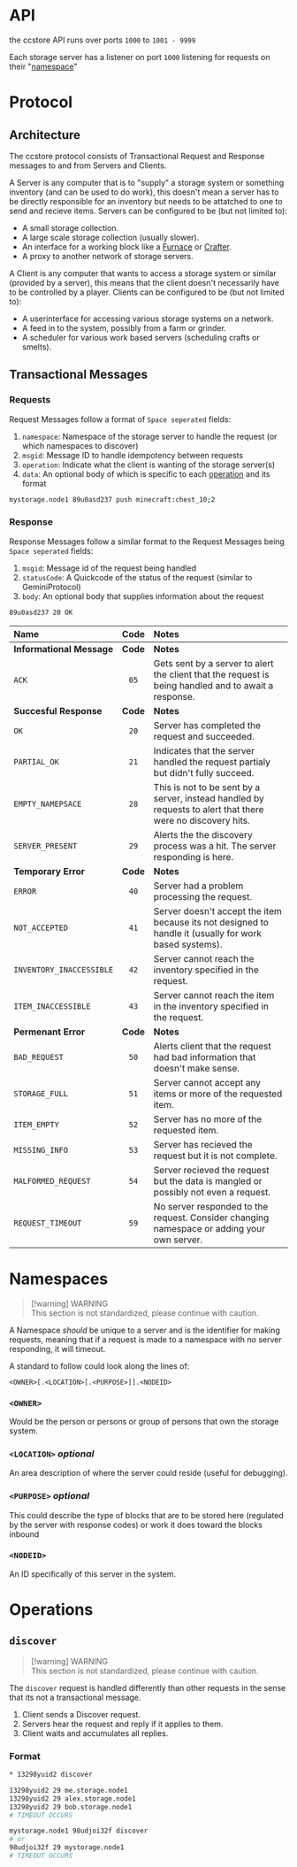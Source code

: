# API

the ccstore API runs over ports `1000` to `1001 - 9999`

Each storage server has a listener on port `1000` listening for requests on their "[namespace](#namespaces)"

# Protocol

## Architecture

The ccstore protocol consists of Transactional Request and Response messages to and from Servers and Clients.

A Server is any computer that is to "supply" a storage system or something inventory (and can be used to do work), this doesn't mean a server has to be directly
responsible for an inventory but needs to be attatched to one to send and recieve items. Servers can be configured to be (but not limited to):

- A small storage collection.
- A large scale storage collection (usually slower).
- An interface for a working block like a [Furnace](https://minecraft.wiki/w/Furnace) or [Crafter](https://minecraft.wiki/w/Crafter).
- A proxy to another network of storage servers.

A Client is any computer that wants to access a storage system or similar (provided by a server), this means that the client doesn't necessarily have to be
controlled by a player. Clients can be configured to be (but not limited to):

- A userinterface for accessing various storage systems on a network.
- A feed in to the system, possibly from a farm or grinder.
- A scheduler for various work based servers (scheduling crafts or smelts).

## Transactional Messages

### Requests

Request Messages follow a format of `Space seperated` fields:

1. `namespace`: Namespace of the storage server to handle the request (or which namespaces to discover)
2. `msgid`: Message ID to handle idempotency between requests
3. `operation`: Indicate what the client is wanting of the storage server(s)
4. `data`: An optional body of which is specific to each [operation](#operations) and its format

```sh
mystorage.node1 89u0asd237 push minecraft:chest_10;2
```

### Response

Response Messages follow a similar format to the Request Messages being `Space seperated` fields:

1. `msgid`: Message id of the request being handled
2. `statusCode`: A Quickcode of the status of the request (similar to GeminiProtocol)
3. `body`: An optional body that supplies information about the request

```sh
89u0asd237 20 OK
```

| Name                      |   Code   | Notes                                                                                                       |
| :------------------------ | :------: | :---------------------------------------------------------------------------------------------------------- |
| **Informational Message** | **Code** | **Notes**                                                                                                   |
| `ACK`                     |   `05`   | Gets sent by a server to alert the client that the request is being handled and to await a response.        |
| **Succesful Response**    | **Code** | **Notes**                                                                                                   |
| `OK`                      |   `20`   | Server has completed the request and succeeded.                                                             |
| `PARTIAL_OK`              |   `21`   | Indicates that the server handled the request partialy but didn't fully succeed.                            |
| `EMPTY_NAMEPSACE`         |   `28`   | This is not to be sent by a server, instead handled by requests to alert that there were no discovery hits. |
| `SERVER_PRESENT`          |   `29`   | Alerts the the discovery process was a hit. The server responding is here.                                  |
| **Temporary Error**       | **Code** | **Notes**                                                                                                   |
| `ERROR`                   |   `40`   | Server had a problem processing the request.                                                                |
| `NOT_ACCEPTED`            |   `41`   | Server doesn't accept the item because its not designed to handle it (usually for work based systems).      |
| `INVENTORY_INACCESSIBLE`  |   `42`   | Server cannot reach the inventory specified in the request.                                                 |
| `ITEM_INACCESSIBLE`       |   `43`   | Server cannot reach the item in the inventory specified in the request.                                     |
| **Permenant Error**       | **Code** | **Notes**                                                                                                   |
| `BAD_REQUEST`             |   `50`   | Alerts client that the request had bad information that doesn't make sense.                                 |
| `STORAGE_FULL`            |   `51`   | Server cannot accept any items or more of the requested item.                                               |
| `ITEM_EMPTY`              |   `52`   | Server has no more of the requested item.                                                                   |
| `MISSING_INFO`            |   `53`   | Server has recieved the request but it is not complete.                                                     |
| `MALFORMED_REQUEST`       |   `54`   | Server recieved the request but the data is mangled or possibly not even a request.                         |
| `REQUEST_TIMEOUT`         |   `59`   | No server responded to the request. Consider changing namespace or adding your own server.                  |

# Namespaces

> [!warning] WARNING  
> This section is not standardized, please continue with caution.

A Namespace _should_ be unique to a server and is the identifier for making requests, meaning that if a request is made to a namespace with no server
responding, it will timeout.

A standard to follow could look along the lines of:

```
<OWNER>[.<LOCATION>[.<PURPOSE>]].<NODEID>
```

### `<OWNER>`

Would be the person or persons or group of persons that own the storage system.

### `<LOCATION>` _optional_

An area description of where the server could reside (useful for debugging).

### `<PURPOSE>` _optional_

This could describe the type of blocks that are to be stored here (regulated by the server with response codes) or work it does toward the blocks inbound

### `<NODEID>`

An ID specifically of this server in the system.

# Operations

## `discover`

> [!warning] WARNING  
> This section is not standardized, please continue with caution.

The `discover` request is handled differently than other requests in the sense that its not a transactional message.

1. Client sends a Discover request.
2. Servers hear the request and reply if it applies to them.
3. Client waits and accumulates all replies.

### Format

```sh
* 13298yuid2 discover

13298yuid2 29 me.storage.node1
13298yuid2 29 alex.storage.node1
13298yuid2 29 bob.storage.node1
# TIMEOUT OCCURS
```

```sh
mystorage.node1 98udjoi32f discover
# or
98udjoi32f 29 mystorage.node1
# TIMEOUT OCCURS
```
